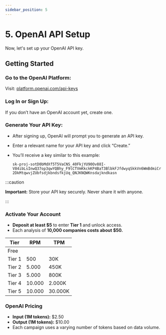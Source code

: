 ```yaml
---
sidebar_position: 5
---
```

# 5. OpenAI API Setup

Now, let's set up your OpenAI API key.

## Getting Started

### Go to the OpenAI Platform:

Visit: [platform.openai.com/api-keys](https://platform.openai.com/api-keys)

### Log In or Sign Up:

If you don’t have an OpenAI account yet, create one.

### **Generate Your API Key:**

* After signing up, OpenAI will prompt you to generate an API key.
* Enter a relevant name for your API key and click “Create.”
* You’ll receive a key similar to this example:

  `sk-proj-sotD0bMdXf5T5VaCNS_40FkjYU90Ov88I-V84ibLsInwQ37op3qwYQBhy_F9lCTVmKkckKP4BaT3BlbkFJfdwyqSkkVn6WmBdmiCr2DkMtqwvjZUbfsdjkbndsfkjUq_QNJKNQWKnsdajkndkasn `

:::caution

**Important:** Store your API key securely. Never share it with anyone.

:::

### Activate Your Account

* **Deposit at least $5** to enter **Tier 1** and unlock access.
* Each analysis of **10,000 companies costs about $50.**

| Tier   | RPM    | TPM     |
| ------ | ------ | ------- |
| Free   |        |         |
| Tier 1 | 500    | 30K     |
| Tier 2 | 5.000  | 450K    |
| Tier 3 | 5.000  | 800K    |
| Tier 4 | 10.000 | 2.000K  |
| Tier 5 | 10.000 | 30.000K |

### OpenAI Pricing

* **Input (1M tokens):** $2.50
* **Output (1M tokens):** $10.00
* Each campaign uses a varying number of tokens based on data volume.
